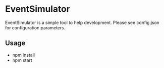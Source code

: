 EventSimulator
==============

EventSimulator is a simple tool to help development. Please see config.json for configuration parameters.

Usage
-----

* npm install
* npm start
